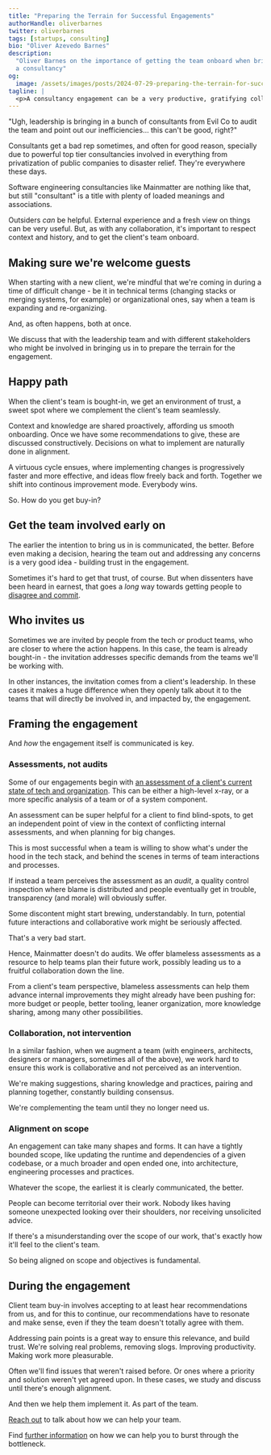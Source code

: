 ```yaml
---
title: "Preparing the Terrain for Successful Engagements"
authorHandle: oliverbarnes
twitter: oliverbarnes
tags: [startups, consulting]
bio: "Oliver Azevedo Barnes"
description:
  "Oliver Barnes on the importance of getting the team onboard when bringing in
  a consultancy"
og:
  image: /assets/images/posts/2024-07-29-preparing-the-terrain-for-successful-engagements/og-image.jpg
tagline: |
  <p>A consultancy engagement can be a very productive, gratifying collaborative process. That's _if_ the client's team is onboard with having it come in to help</p>
---
```


"Ugh, leadership is bringing in a bunch of consultants from Evil Co to audit the
team and point out our inefficiencies… this can't be good, right?"

Consultants get a bad rep sometimes, and often for good reason, specially due to
powerful top tier consultancies involved in everything from privatization of
public companies to disaster relief. They're everywhere these days.

Software engineering consultancies like Mainmatter are nothing like that, but
still "consultant" is a title with plenty of loaded meanings and associations.

Outsiders _can_ be helpful. External experience and a fresh view on things can
be very useful. But, as with any collaboration, it's important to respect
context and history, and to get the client's team onboard.

## Making sure we're welcome guests

When starting with a new client, we're mindful that we're coming in during a
time of difficult change - be it in technical terms (changing stacks or merging
systems, for example) or organizational ones, say when a team is expanding and
re-organizing.

And, as often happens, both at once.

We discuss that with the leadership team and with different stakeholders who
might be involved in bringing us in to prepare the terrain for the engagement.

## Happy path

When the client's team is bought-in, we get an environment of trust, a sweet
spot where we complement the client's team seamlessly.

Context and knowledge are shared proactively, affording us smooth onboarding.
Once we have some recommendations to give, these are discussed constructively.
Decisions on what to implement are naturally done in alignment.

A virtuous cycle ensues, where implementing changes is progressively faster and
more effective, and ideas flow freely back and forth. Together we shift into
continous improvement mode. Everybody wins.

So. How do you get buy-in?

## Get the team involved early on

The earlier the intention to bring us in is communicated, the better. Before
even making a decision, hearing the team out and addressing any concerns is a
very good idea - building trust in the engagement.

Sometimes it's hard to get that trust, of course. But when dissenters have been
heard in earnest, that goes a _long_ way towards getting people to
[disagree and commit](https://en.wikipedia.org/wiki/Disagree_and_commit).

## Who invites us

Sometimes we are invited by people from the tech or product teams, who are
closer to where the action happens. In this case, the team is already
bought-in - the invitation addresses specific demands from the teams we'll be
working with.

In other instances, the invitation comes from a client's leadership. In these
cases it makes a huge difference when they openly talk about it to the teams
that will directly be involved in, and impacted by, the engagement.

## Framing the engagement

And _how_ the engagement itself is communicated is key.

### Assessments, not audits

Some of our engagements begin with
[an assessment of a client's current state of tech and organization](https://mainmatter.com/services/strategic-advice/).
This can be either a high-level x-ray, or a more specific analysis of a team or
of a system component.

An assessment can be super helpful for a client to find blind-spots, to get an
independent point of view in the context of conflicting internal assessments,
and when planning for big changes.

This is most successful when a team is willing to show what's under the hood in
the tech stack, and behind the scenes in terms of team interactions and
processes.

If instead a team perceives the assessment as an _audit_, a quality control
inspection where blame is distributed and people eventually get in trouble,
transparency (and morale) will obviously suffer.

Some discontent might start brewing, understandably. In turn, potential future
interactions and collaborative work might be seriously affected.

That's a very bad start.

Hence, Mainmatter doesn't do audits. We offer blameless assessments as a
resource to help teams plan their future work, possibly leading us to a fruitful
collaboration down the line.

From a client's team perspective, blameless assessments can help them advance
internal improvements they might already have been pushing for: more budget or
people, better tooling, leaner organization, more knowledge sharing, among many
other possibilities.

### Collaboration, not intervention

In a similar fashion, when we augment a team (with engineers, architects,
designers or managers, sometimes all of the above), we work hard to ensure this
work is collaborative and not perceived as an intervention.

We're making suggestions, sharing knowledge and practices, pairing and planning
together, constantly building consensus.

We're complementing the team until they no longer need us.

### Alignment on scope

An engagement can take many shapes and forms. It can have a tightly bounded
scope, like updating the runtime and dependencies of a given codebase, or a much
broader and open ended one, into architecture, engineering processes and
practices.

Whatever the scope, the earliest it is clearly communicated, the better.

People can become territorial over their work. Nobody likes having someone
unexpected looking over their shoulders, nor receiving unsolicited advice.

If there's a misunderstanding over the scope of our work, that's exactly how
it'll feel to the client's team.

So being aligned on scope and objectives is fundamental.

## During the engagement

Client team buy-in involves accepting to at least hear recommendations from us,
and for this to continue, our recommendations have to resonate and make sense,
even if they the team doesn't totally agree with them.

Addressing pain points is a great way to ensure this relevance, and build trust.
We're solving real problems, removing slogs. Improving productivity. Making work
more pleasurable.

Often we'll find issues that weren't raised before. Or ones where a priority and
solution weren't yet agreed upon. In these cases, we study and discuss until
there's enough alignment.

And then we help them implement it. As part of the team.

[Reach out](/contact/) to talk about how we can help your team.

Find [further information](/services/team-reinforcement/) on how we can help you
to burst through the bottleneck.
